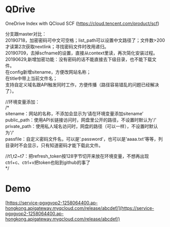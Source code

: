 # QDrive
OneDrive Index with QCloud SCF (https://cloud.tencent.com/product/scf)

分支跟master对比：  
20190718，加密密码可中文可空格；list_path可以设置中文路径了；文件数>200才读第2次获取nextlink；寻找密码文件时改用递归。  
20190709，去掉scfname的设置，直接从context里读，再次简化安装过程。  
20190629,新增加密功能：没有密码的话不能直接去下级目录，也不能下载文件。  
在config新增sitename，方便改网站名称；  
在title中带上当前文件名；  
支持自定义域名跟API触发同时工作，方便传播（路径容易错乱的问题已经解决了）。  

//环境变量添加：  
/*  
sitename：网站的名称，不添加会显示为‘请在环境变量添加sitename’  
public_path：使用API长链接访问时，网盘里公开的路径，不设置时默认为'/'  
private_path：使用私人域名访问时，网盘的路径（可以一样），不设置时默认为'/'  
passfile：自定义密码文件名，可以是'.password'，也可以是'aaaa.txt'等等，列目录时不会显示，只有知道密码才能下载此文件。  

//t1,t2~t7：把refresh_token按128字节切开来放在环境变量，不想再出现ctrl+c、ctrl+v把token也贴到github的事了  
\*/ 

# Demo

[https://service-pgxgvop2-1258064400.ap-hongkong.apigateway.myqcloud.com/release/abcdef/](https://service-pgxgvop2-1258064400.ap-hongkong.apigateway.myqcloud.com/release/abcdef/)
